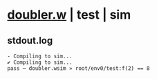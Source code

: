 # [doubler.w](../../../../examples/tests/valid/doubler.w) | test | sim

## stdout.log
```log
- Compiling to sim...
✔ Compiling to sim...
pass ─ doubler.wsim » root/env0/test:f(2) == 8
```

